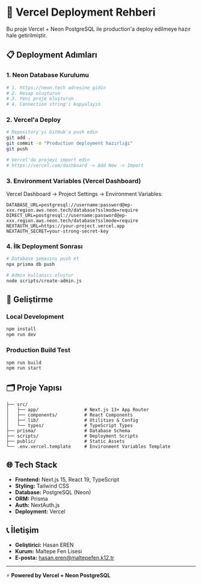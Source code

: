 # 🚀 Vercel Deployment Rehberi

Bu proje Vercel + Neon PostgreSQL ile production'a deploy edilmeye hazır hale getirilmiştir.

## 📋 Deployment Adımları

### 1. Neon Database Kurulumu
```bash
# 1. https://neon.tech adresine gidin
# 2. Hesap oluşturun
# 3. Yeni proje oluşturun
# 4. Connection string'i kopyalayın
```

### 2. Vercel'a Deploy
```bash
# Repository'yi GitHub'a push edin
git add .
git commit -m "Production deployment hazırlığı"
git push

# Vercel'da projeyi import edin
# https://vercel.com/dashboard -> Add New -> Import
```

### 3. Environment Variables (Vercel Dashboard)
Vercel Dashboard → Project Settings → Environment Variables:

```env
DATABASE_URL=postgresql://username:password@ep-xxx.region.aws.neon.tech/database?sslmode=require
DIRECT_URL=postgresql://username:password@ep-xxx.region.aws.neon.tech/database?sslmode=require
NEXTAUTH_URL=https://your-project.vercel.app
NEXTAUTH_SECRET=your-strong-secret-key
```

### 4. İlk Deployment Sonrası
```bash
# Database şemasını push et
npx prisma db push

# Admin kullanıcı oluştur
node scripts/create-admin.js
```

## 🔧 Geliştirme

### Local Development
```bash
npm install
npm run dev
```

### Production Build Test
```bash
npm run build
npm run start
```

## 🗂️ Proje Yapısı

```
├── src/
│   ├── app/                 # Next.js 13+ App Router
│   ├── components/          # React Components
│   ├── lib/                 # Utilities & Config
│   └── types/               # TypeScript Types
├── prisma/                  # Database Schema
├── scripts/                 # Deployment Scripts
├── public/                  # Static Assets
└── .env.vercel.template     # Environment Variables Template
```

## 🌐 Tech Stack

- **Frontend:** Next.js 15, React 19, TypeScript
- **Styling:** Tailwind CSS
- **Database:** PostgreSQL (Neon)
- **ORM:** Prisma
- **Auth:** NextAuth.js
- **Deployment:** Vercel

## 📞 İletişim

- **Geliştirici:** Hasan EREN
- **Kurum:** Maltepe Fen Lisesi
- **E-posta:** hasan.eren@maltepefen.k12.tr

---

⚡ **Powered by Vercel + Neon PostgreSQL**